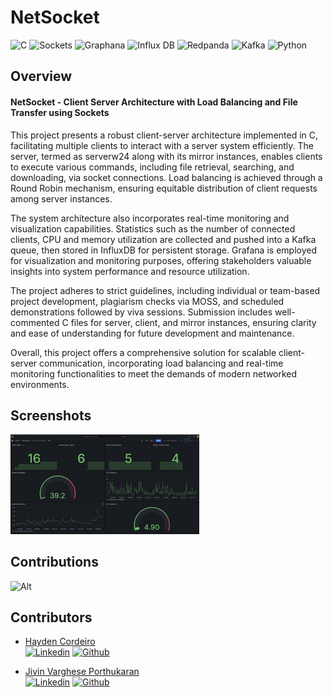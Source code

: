 
# NetSocket

![C](https://img.shields.io/badge/C-00599C?style=for-the-badge&logo=c&logoColor=white)
![Sockets](https://img.shields.io/badge/Sockets-007396?style=for-the-badge&logo=socket.io&logoColor=white)
![Graphana](https://img.shields.io/badge/Graphana-F46800?style=for-the-badge&logo=grafana&logoColor=white)
![Influx DB](https://img.shields.io/badge/Influx%20DB-22ADF6?style=for-the-badge&logo=influxdb&logoColor=white)
![Redpanda](https://img.shields.io/badge/Redpanda-000000?style=for-the-badge&logo=apachekafka&logoColor=white)
![Kafka](https://img.shields.io/badge/Kafka-231F20?style=for-the-badge&logo=apachekafka&logoColor=white)
![Python](https://img.shields.io/badge/Python-3776AB?style=for-the-badge&logo=python&logoColor=white)


## Overview

#### NetSocket - Client Server Architecture with Load Balancing and File Transfer using Sockets

This project presents a robust client-server architecture implemented in C, facilitating multiple clients to interact with a server system efficiently. The server, termed as serverw24 along with its mirror instances, enables clients to execute various commands, including file retrieval, searching, and downloading, via socket connections. Load balancing is achieved through a Round Robin mechanism, ensuring equitable distribution of client requests among server instances.

The system architecture also incorporates real-time monitoring and visualization capabilities. Statistics such as the number of connected clients, CPU and memory utilization are collected and pushed into a Kafka queue, then stored in InfluxDB for persistent storage. Grafana is employed for visualization and monitoring purposes, offering stakeholders valuable insights into system performance and resource utilization.

The project adheres to strict guidelines, including individual or team-based project development, plagiarism checks via MOSS, and scheduled demonstrations followed by viva sessions. Submission includes well-commented C files for server, client, and mirror instances, ensuring clarity and ease of understanding for future development and maintenance.

Overall, this project offers a comprehensive solution for scalable client-server communication, incorporating load balancing and real-time monitoring functionalities to meet the demands of modern networked environments.

## Screenshots

<img src="./screenshots/1.jpg" width="60%" /> <br>

## Contributions <a id="contributions"></a>

![Alt](https://repobeats.axiom.co/api/embed/8f067b3de758710566b9d73f68f1778424ce633d.svg "Repobeats analytics image")

## Contributors <a id="contributors"></a>
  - [Hayden Cordeiro](https://hayden.co.in/)<br>
  [![Linkedin](https://img.shields.io/badge/LinkedIn-0077B5?style=for-the-badge&logo=linkedin&logoColor=white)](https://www.linkedin.com/in/haydencordeiro/)
  [![Github](https://img.shields.io/badge/GitHub-100000?style=for-the-badge&logo=github&logoColor=white)](https://github.com/haydencordeiro)

- [Jivin Varghese Porthukaran](https://jivin.co.in/)<br>
  [![Linkedin](https://img.shields.io/badge/LinkedIn-0077B5?style=for-the-badge&logo=linkedin&logoColor=white)](https://www.linkedin.com/in/JivinVarghese/)
  [![Github](https://img.shields.io/badge/GitHub-100000?style=for-the-badge&logo=github&logoColor=white)](https://github.com/JivinVarghese)

